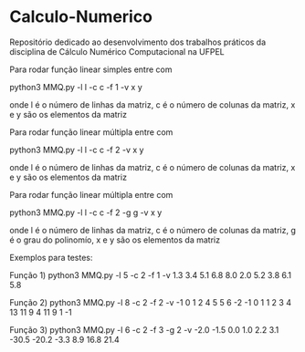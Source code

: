 # Calculo-Numerico
Repositório dedicado ao desenvolvimento dos trabalhos práticos da disciplina de Cálculo Numérico Computacional na UFPEL 

Para rodar função linear simples entre com 

python3 MMQ.py -l l -c c -f 1 -v x y

onde l é o número de linhas da matriz, c é o número de colunas da matriz, x e y são os elementos da matriz

Para rodar função linear múltipla entre com 

python3 MMQ.py -l l -c c -f 2 -v x y

onde l é o número de linhas da matriz, c é o número de colunas da matriz, x e y são os elementos da matriz

Para rodar função linear múltipla entre com 

python3 MMQ.py -l l -c c -f 2 -g g -v x y

onde l é o número de linhas da matriz, c é o número de colunas da matriz, g é o grau do polinomío, x e y são os elementos da matriz

Exemplos para testes:

Função 1) python3 MMQ.py -l 5 -c 2 -f 1 -v 1.3 3.4 5.1 6.8 8.0 2.0 5.2 3.8 6.1 5.8

Função 2) python3 MMQ.py -l 8 -c 2 -f 2 -v -1 0 1 2 4 5 5 6 -2 -1 0 1 1 2 3 4 13 11 9 4 11 9 1 -1

Função 3) python3 MMQ.py -l 6 -c 2 -f 3 -g 2 -v -2.0 -1.5 0.0 1.0 2.2 3.1 -30.5 -20.2 -3.3 8.9 16.8 21.4


